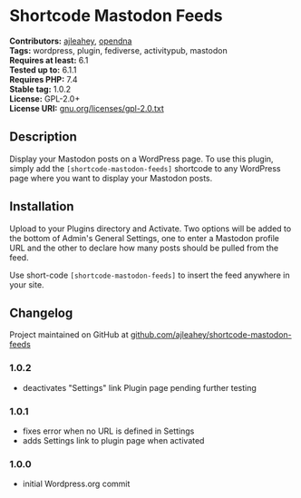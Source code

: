# Shortcode Mastodon Feeds #

**Contributors:** [ajleahey](http://andrew.legal), [opendna](https://opendna.com)  
**Tags:** wordpress, plugin, fediverse, activitypub, mastodon  
**Requires at least:** 6.1  
**Tested up to:** 6.1.1  
**Requires PHP:** 7.4  
**Stable tag:** 1.0.2  
**License:** GPL-2.0+  
**License URI:** [gnu.org/licenses/gpl-2.0.txt](http://www.gnu.org/licenses/gpl-2.0.txt)  

## Description ##

Display your Mastodon posts on a WordPress page. To use this plugin, simply add the `[shortcode-mastodon-feeds]` shortcode to any WordPress page where you want to display your Mastodon posts.

## Installation ##

Upload to your Plugins directory and Activate. Two options will be added to the bottom of Admin's General Settings, one to enter a Mastodon profile URL and the other to declare how many posts should be pulled from the feed.

Use short-code `[shortcode-mastodon-feeds]` to insert the feed anywhere in your site.

## Changelog ##

Project maintained on GitHub at [github.com/ajleahey/shortcode-mastodon-feeds](https://github.com/ajleahey/shortcode-mastodon-feeds)

### 1.0.2 ###

* deactivates "Settings" link Plugin page pending further testing

### 1.0.1 ###

* fixes error when no URL is defined in Settings
* adds Settings link to plugin page when activated

### 1.0.0 ###

* initial Wordpress.org commit